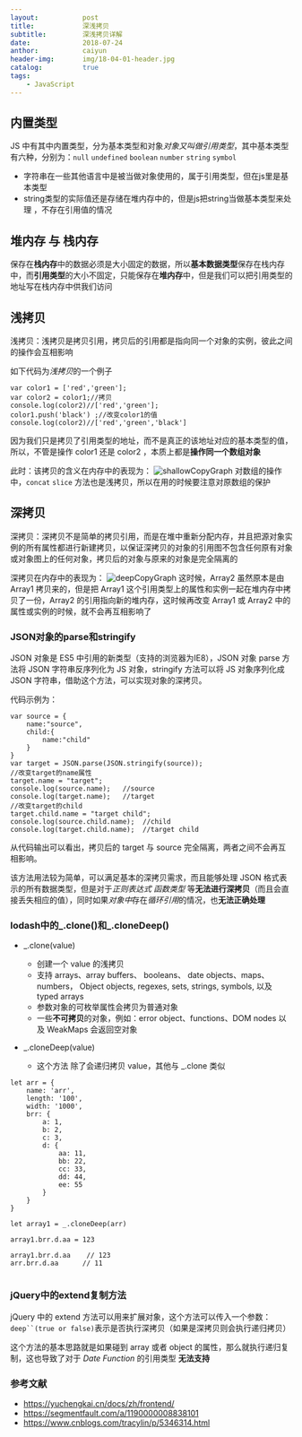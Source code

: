 ```yaml
---
layout:           post
title:            深浅拷贝
subtitle:         深浅拷贝详解  
date:             2018-07-24 
anthor:           caiyun
header-img:       img/18-04-01-header.jpg 	 
catalog:          true
tags:
    - JavaScript
---
```


## 内置类型
JS 中有其中内置类型，分为基本类型和对象*对象又叫做引用类型*，其中基本类型有六种，分别为：`null` `undefined` `boolean` `number` `string` `symbol`
* 字符串在一些其他语言中是被当做对象使用的，属于引用类型，但在js里是基本类型
* string类型的实际值还是存储在堆内存中的，但是js把string当做基本类型来处理 ，不存在引用值的情况

## 堆内存 与 栈内存
保存在**栈内存**中的数据必须是大小固定的数据，所以**基本数据类型**保存在栈内存中，而**引用类型**的大小不固定，只能保存在**堆内存**中，但是我们可以把引用类型的地址写在栈内存中供我们访问

## 浅拷贝
浅拷贝：浅拷贝是拷贝引用，拷贝后的引用都是指向同一个对象的实例，彼此之间的操作会互相影响

如下代码为*浅拷贝*的一个例子

```
var color1 = ['red','green'];
var color2 = color1;//拷贝
console.log(color2)//['red','green'];
color1.push('black') ;//改变color1的值
console.log(color2)//['red','green','black']
```
因为我们只是拷贝了引用类型的地址，而不是真正的该地址对应的基本类型的值，所以，不管是操作 color1 还是 color2 ，本质上都是**操作同一个数组对象**

此时：该拷贝的含义在内存中的表现为：
![shallowCopyGraph](http://ow2akcnvb.bkt.clouddn.com/shallowCopyGraph.png)
对数组的操作中，`concat` `slice` 方法也是浅拷贝，所以在用的时候要注意对原数组的保护


## 深拷贝
深拷贝：深拷贝不是简单的拷贝引用，而是在堆中重新分配内存，并且把源对象实例的所有属性都进行新建拷贝，以保证深拷贝的对象的引用图不包含任何原有对象或对象图上的任何对象，拷贝后的对象与原来的对象是完全隔离的


深拷贝在内存中的表现为：
![deepCopyGraph](http://ow2akcnvb.bkt.clouddn.com/deepCopyGraph.png)
这时候，Array2 虽然原本是由 Array1 拷贝来的，但是把 Array1 这个引用类型上的属性和实例一起在堆内存中拷贝了一份，Array2 的引用指向新的堆内存，这时候再改变 Array1 或 Array2 中的属性或实例的时候，就不会再互相影响了

### JSON对象的parse和stringify
JSON 对象是 ES5 中引用的新类型（支持的浏览器为IE8），JSON 对象 parse 方法将 JSON 字符串反序列化为 JS 对象，stringify 方法可以将 JS 对象序列化成 JSON 字符串，借助这个方法，可以实现对象的深拷贝。

代码示例为：
```
var source = {
    name:"source",
    child:{
        name:"child"
    }
}
var target = JSON.parse(JSON.stringify(source));
//改变target的name属性
target.name = "target";
console.log(source.name);   //source
console.log(target.name);   //target
//改变target的child
target.child.name = "target child";
console.log(source.child.name);  //child
console.log(target.child.name);  //target child
```

从代码输出可以看出，拷贝后的 target 与 source 完全隔离，两者之间不会再互相影响。

该方法用法较为简单，可以满足基本的深拷贝需求，而且能够处理 JSON 格式表示的所有数据类型，但是对于*正则表达式* *函数类型* 等**无法进行深拷贝**（而且会直接丢失相应的值），同时如果*对象中*存在*循环引用*的情况，也**无法正确处理**

### lodash中的_.clone()和_.cloneDeep()
* _.clone(value)
    * 创建一个 value 的浅拷贝
    * 支持 arrays、array buffers、 booleans、 date objects、maps、 numbers， Object objects, regexes, sets, strings, symbols, 以及 typed arrays
    * 参数对象的可枚举属性会拷贝为普通对象
    * 一些**不可拷贝**的对象，例如：error object、functions、DOM nodes 以及 WeakMaps 会返回空对象

* _.cloneDeep(value)
    * 这个方法 除了会递归拷贝 value，其他与 _.clone 类似

```
let arr = {
    name: 'arr',
    length: '100',
    width: '1000',
	brr: {
		a: 1,
        b: 2,
        c: 3,
        d: {
            aa: 11,
            bb: 22,
            cc: 33,
            dd: 44,
            ee: 55
        }
    }
}

let array1 = _.cloneDeep(arr)

array1.brr.d.aa = 123

array1.brr.d.aa    // 123
arr.brr.d.aa      // 11
 
```

### jQuery中的extend复制方法
jQuery 中的 extend 方法可以用来扩展对象，这个方法可以传入一个参数：`deep``(true or false)`表示是否执行深拷贝（如果是深拷贝则会执行递归拷贝）

这个方法的基本思路就是如果碰到 array 或者 object 的属性，那么就执行递归复制，这也导致了对于 *Date* *Function* 的引用类型 **无法支持**

### 参考文献
* https://yuchengkai.cn/docs/zh/frontend/
* https://segmentfault.com/a/1190000008838101
* https://www.cnblogs.com/tracylin/p/5346314.html
